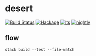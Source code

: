 desert
===

[![Build Status](https://travis-ci.org/tonyday567/desert.svg)](https://travis-ci.org/tonyday567/desert) [![Hackage](https://img.shields.io/hackage/v/desert.svg)](https://hackage.haskell.org/package/desert) [![lts](https://www.stackage.org/package/desert/badge/lts)](http://stackage.org/lts/package/desert) [![nightly](https://www.stackage.org/package/desert/badge/nightly)](http://stackage.org/nightly/package/desert) 

flow
----

```
stack build --test --file-watch
```
